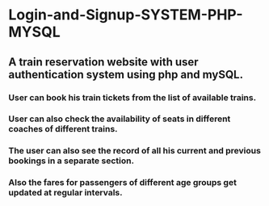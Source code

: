 # Login-and-Signup-SYSTEM-PHP-MYSQL
## A train reservation website with user authentication system using php and mySQL.
### User can book his train tickets from the list of available trains.
### User can also check the availability of seats in different coaches of different trains.
### The user can also see the record of all his current and previous bookings in a separate section.
### Also the fares for passengers of different age groups get updated at regular intervals.
